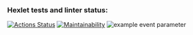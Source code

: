 ### Hexlet tests and linter status:
[![Actions Status](https://github.com/LilyaGlazk/frontend-project-lvl1/workflows/hexlet-check/badge.svg)](https://github.com/LilyaGlazk/frontend-project-lvl1/actions)
[![Maintainability](https://api.codeclimate.com/v1/badges/a99a88d28ad37a79dbf6/maintainability)](https://codeclimate.com/github/codeclimate/codeclimate/maintainability)
![example event parameter](https://github.com/github/docs/actions/workflows/main.yml/badge.svg?event=push)
